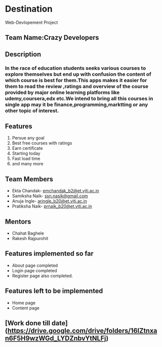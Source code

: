 # Destination
Web-Devlopement Project
## Team Name:Crazy Developers

## Description
  ### In the race of education students seeks various courses to explore themselves but end up with confusion the content of which course is best for them.This apps makes it easier for them to read the review ,ratings and overview of the course provided by major online learning platforms like udemy,coursera,edx etc.We intend to bring all this courses in single app may it be finance,programming,marktting or any other topic of interest.

## Features 
 1. Persue any goal
 2. Best free courses with ratings
 3. Earn certificate
 4. Starting today 
 5. Fast load time
 6. and many more


## Team Members
   - Ekta Chandak-
     emchandak_b2@et.vjti.ac.in
   - Samiksha Naik-
     ssn.nasik@gmail.com
   - Anuja Ingle-
     aringle_b20@et.vjti.ac.in
   - Pratiksha Naik-
     prnaik_b20@et.vjti.ac.in

     
## Mentors
   - Chahat Baghele
   - Rakesh Rajpurohit
   
## Features implemented so far
   - About page completed
   - Login page completed
   - Register page also completed.
   
## Features left to be implemented
   - Home page 
   - Content page
   
## [Work done till date] (https://drive.google.com/drive/folders/16IZtnxan6F5H9wzWGd_LYDZnbvYtNLFj)
